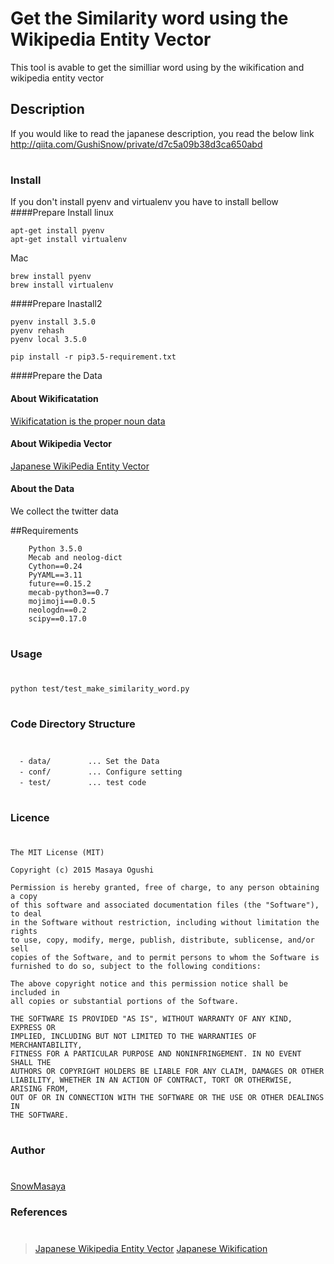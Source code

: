 Get the Similarity word using the Wikipedia Entity Vector
====

This tool is avable to get the similliar word using by the wikification and wikipedia entity vector

## Description

If you would like to read the japanese description, you read the below link
    http://qiita.com/GushiSnow/private/d7c5a09b38d3ca650abd

#
### Install

If you don't install pyenv and virtualenv you have to install bellow
####Prepare Install
linux
```
apt-get install pyenv
apt-get install virtualenv
```
Mac
```
brew install pyenv
brew install virtualenv
```

####Prepare Inastall2
```
pyenv install 3.5.0
pyenv rehash
pyenv local 3.5.0
```

```
pip install -r pip3.5-requirement.txt
```

####Prepare the Data

#### About Wikificatation

[Wikificatation is the proper noun data](http://www.cl.ecei.tohoku.ac.jp/jawikify/)

#### About Wikipedia Vector

[Japanese WikiPedia Entity Vector](http://www.cl.ecei.tohoku.ac.jp/%7Em-suzuki/jawiki_vector/)

#### About the Data

We collect the twitter data

##Requirements


```
    Python 3.5.0
	Mecab and neolog-dict
	Cython==0.24
    PyYAML==3.11
    future==0.15.2
    mecab-python3==0.7
    mojimoji==0.0.5
    neologdn==0.2
    scipy==0.17.0
```

#
### Usage
#

```
python test/test_make_similarity_word.py
```

#
### Code Directory Structure
#
```
  - data/　　　　　... Set the Data
  - conf/　     　... Configure setting
  - test/　     　... test code
```
#
### Licence
#
```
The MIT License (MIT)

Copyright (c) 2015 Masaya Ogushi

Permission is hereby granted, free of charge, to any person obtaining a copy
of this software and associated documentation files (the "Software"), to deal
in the Software without restriction, including without limitation the rights
to use, copy, modify, merge, publish, distribute, sublicense, and/or sell
copies of the Software, and to permit persons to whom the Software is
furnished to do so, subject to the following conditions:

The above copyright notice and this permission notice shall be included in
all copies or substantial portions of the Software.

THE SOFTWARE IS PROVIDED "AS IS", WITHOUT WARRANTY OF ANY KIND, EXPRESS OR
IMPLIED, INCLUDING BUT NOT LIMITED TO THE WARRANTIES OF MERCHANTABILITY,
FITNESS FOR A PARTICULAR PURPOSE AND NONINFRINGEMENT. IN NO EVENT SHALL THE
AUTHORS OR COPYRIGHT HOLDERS BE LIABLE FOR ANY CLAIM, DAMAGES OR OTHER
LIABILITY, WHETHER IN AN ACTION OF CONTRACT, TORT OR OTHERWISE, ARISING FROM,
OUT OF OR IN CONNECTION WITH THE SOFTWARE OR THE USE OR OTHER DEALINGS IN
THE SOFTWARE.
```
#
### Author
#
[SnowMasaya](https://github.com/SnowMasaya)
### References
#
>[Japanese Wikipedia Entity Vector](http://www.cl.ecei.tohoku.ac.jp/~m-suzuki/jawiki_vector/)
>[Japanese Wikification](http://www.cl.ecei.tohoku.ac.jp/jawikify/)
